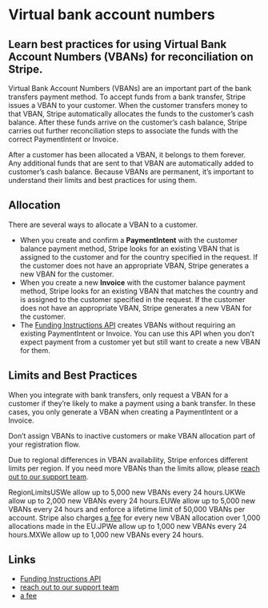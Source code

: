 # Virtual bank account numbers

## Learn best practices for using Virtual Bank Account Numbers (VBANs) for reconciliation on Stripe.

Virtual Bank Account Numbers (VBANs) are an important part of the bank transfers
payment method. To accept funds from a bank transfer, Stripe issues a VBAN to
your customer. When the customer transfers money to that VBAN, Stripe
automatically allocates the funds to the customer’s cash balance. After these
funds arrive on the customer’s cash balance, Stripe carries out further
reconciliation steps to associate the funds with the correct PaymentIntent or
Invoice.

After a customer has been allocated a VBAN, it belongs to them forever. Any
additional funds that are sent to that VBAN are automatically added to
customer’s cash balance. Because VBANs are permanent, it’s important to
understand their limits and best practices for using them.

## Allocation

There are several ways to allocate a VBAN to a customer.

- When you create and confirm a **PaymentIntent** with the customer balance
payment method, Stripe looks for an existing VBAN that is assigned to the
customer and for the country specified in the request. If the customer does not
have an appropriate VBAN, Stripe generates a new VBAN for the customer.
- When you create a new **Invoice** with the customer balance payment method,
Stripe looks for an existing VBAN that matches the country and is assigned to
the customer specified in the request. If the customer does not have an
appropriate VBAN, Stripe generates a new VBAN for the customer.
- The [Funding Instructions
API](https://docs.stripe.com/payments/customer-balance/funding-instructions)
creates VBANs without requiring an existing PaymentIntent or Invoice. You can
use this API when you don’t expect payment from a customer yet but still want to
create a new VBAN for them.

## Limits and Best Practices

When you integrate with bank transfers, only request a VBAN for a customer if
they’re likely to make a payment using a bank transfer. In these cases, you only
generate a VBAN when creating a PaymentIntent or a Invoice.

Don’t assign VBANs to inactive customers or make VBAN allocation part of your
registration flow.

Due to regional differences in VBAN availability, Stripe enforces different
limits per region. If you need more VBANs than the limits allow, please [reach
out to our support team](https://support.stripe.com/).

RegionLimitsUSWe allow up to 5,000 new VBANs every 24 hours.UKWe allow up to
2,000 new VBANs every 24 hours.EUWe allow up to 5,000 new VBANs every 24 hours
and enforce a lifetime limit of 50,000 VBANs per account. Stripe also charges [a
fee](https://stripe.com/pricing/local-payment-methods) for every new VBAN
allocation over 1,000 allocations made in the EU.JPWe allow up to 1,000 new
VBANs every 24 hours.MXWe allow up to 1,000 new VBANs every 24 hours.

## Links

- [Funding Instructions
API](https://docs.stripe.com/payments/customer-balance/funding-instructions)
- [reach out to our support team](https://support.stripe.com/)
- [a fee](https://stripe.com/pricing/local-payment-methods)